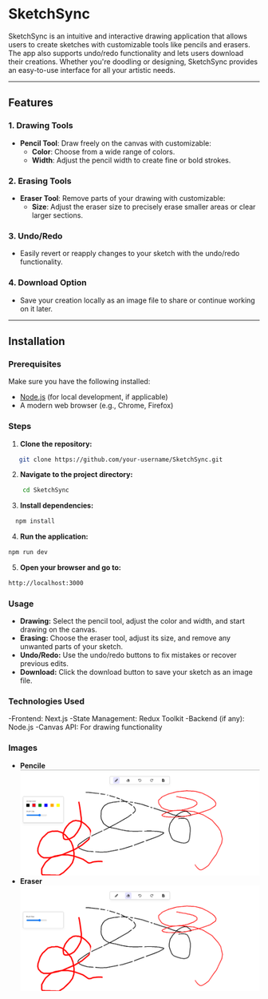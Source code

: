# SketchSync

SketchSync is an intuitive and interactive drawing application that allows users to create sketches with customizable tools like pencils and erasers. The app also supports undo/redo functionality and lets users download their creations. Whether you're doodling or designing, SketchSync provides an easy-to-use interface for all your artistic needs.

---

## Features

### 1. **Drawing Tools**
- **Pencil Tool**: Draw freely on the canvas with customizable:
  - **Color**: Choose from a wide range of colors.
  - **Width**: Adjust the pencil width to create fine or bold strokes.

### 2. **Erasing Tools**
- **Eraser Tool**: Remove parts of your drawing with customizable:
  - **Size**: Adjust the eraser size to precisely erase smaller areas or clear larger sections.

### 3. **Undo/Redo**
- Easily revert or reapply changes to your sketch with the undo/redo functionality.

### 4. **Download Option**
- Save your creation locally as an image file to share or continue working on it later.

---

## Installation

### Prerequisites
Make sure you have the following installed:
- [Node.js](https://nodejs.org/) (for local development, if applicable)
- A modern web browser (e.g., Chrome, Firefox)

### Steps
1. **Clone the repository:**
```bash
   git clone https://github.com/your-username/SketchSync.git
```
2. **Navigate to the project directory:**
```bash
    cd SketchSync
```
3. **Install dependencies:**
 ```bash
   npm install
```
4. **Run the application:**
```bash
npm run dev
```
5. **Open your browser and go to:**
```bash
http://localhost:3000
```
### **Usage**
- **Drawing:** Select the pencil tool, adjust the color and width, and start drawing on the canvas.
- **Erasing:** Choose the eraser tool, adjust its size, and remove any unwanted parts of your sketch.
- **Undo/Redo:** Use the undo/redo buttons to fix mistakes or recover previous edits.
- **Download:** Click the download button to save your sketch as an image file.
### Technologies Used
-Frontend: Next.js
-State Management: Redux Toolkit
-Backend (if any): Node.js
-Canvas API: For drawing functionality
### Images
- **Pencile**
![Pencile](./assets/Screenshot%202024-12-12%20204816.png)
- **Eraser**
![Eraser](./assets/Screenshot%202024-12-12%20204829.png)

